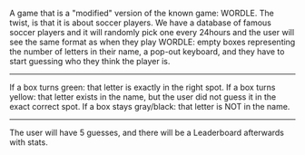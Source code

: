 A game that is a "modified" version of the known game: WORDLE. The twist, is that it is about soccer players. 
We have a database of famous soccer players and it will randomly pick one every 24hours and the user will see the same format as when they play WORDLE: empty boxes representing the number of letters in their name, a pop-out keyboard, and they have to start guessing who they think the player is.
- - - - - - - - - - - - 
If a box turns green: that letter is exactly in the right spot. 
If a box turns yellow: that letter exists in the name, but the user did not guess it in the exact correct spot. 
If a box stays gray/black: that letter is NOT in the name.
- - - - - - - - - - - - 
The user will have 5 guesses, and there will be a Leaderboard afterwards with stats.
